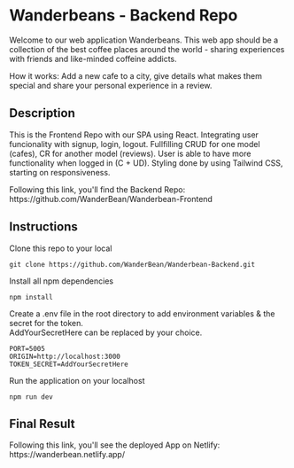# Wanderbeans - Backend Repo

Welcome to our web application Wanderbeans. This web app should be a collection of the best coffee places around the world - sharing experiences with friends and like-minded coffeine addicts.

How it works: Add a new cafe to a city, give details what makes them special and share your personal experience in a review.


## Description

<p>This is the Frontend Repo with our SPA using React. Integrating user funcionality with signup, login, logout. Fullfilling CRUD for one model (cafes), CR for another model (reviews). User is able to have more functionality when logged in (C + UD). Styling done by using Tailwind CSS, starting on responsiveness. </p>

<p>Following this link, you'll find the Backend Repo: <br>
https://github.com/WanderBean/Wanderbean-Frontend </p>


## Instructions

<p>Clone this repo to your local</p>

```
git clone https://github.com/WanderBean/Wanderbean-Backend.git
```

<p>Install all npm dependencies</p>

```
npm install
```

<p>Create a .env file in the root directory to add environment variables & the secret for the token. <br>
AddYourSecretHere can be replaced by your choice.</p>

```
PORT=5005
ORIGIN=http://localhost:3000
TOKEN_SECRET=AddYourSecretHere
```

<p>Run the application on your localhost</p>

```
npm run dev
```

## Final Result

<p>Following this link, you'll see the deployed App on Netlify: <br>
https://wanderbean.netlify.app/ </p>